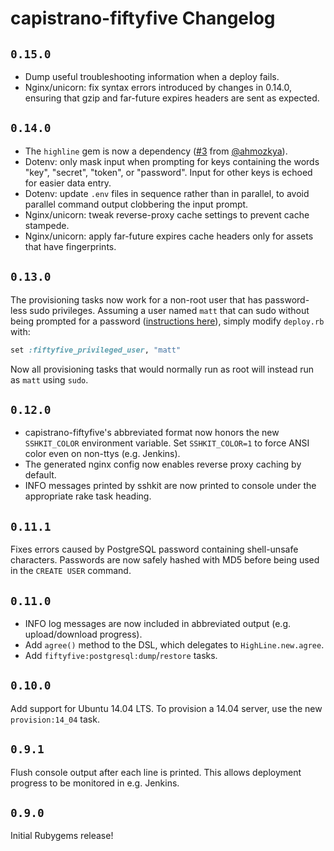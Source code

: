 # capistrano-fiftyfive Changelog

## `0.15.0`

* Dump useful troubleshooting information when a deploy fails.
* Nginx/unicorn: fix syntax errors introduced by changes in 0.14.0, ensuring that gzip and far-future expires headers are sent as expected.

## `0.14.0`

* The `highline` gem is now a dependency ([#3](https://github.com/55minutes/capistrano-fiftyfive/pull/3) from [@ahmozkya](https://github.com/ahmozkya)).
* Dotenv: only mask input when prompting for keys containing the words "key", "secret", "token", or "password". Input for other keys is echoed for easier data entry.
* Dotenv: update `.env` files in sequence rather than in parallel, to avoid parallel command output clobbering the input prompt.
* Nginx/unicorn: tweak reverse-proxy cache settings to prevent cache stampede.
* Nginx/unicorn: apply far-future expires cache headers only for assets that have fingerprints.

## `0.13.0`

The provisioning tasks now work for a non-root user that has password-less sudo privileges. Assuming a user named `matt` that can sudo without being prompted for a password ([instructions here](http://askubuntu.com/questions/192050/how-to-run-sudo-command-with-no-password)), simply modify `deploy.rb` with:

```ruby
set :fiftyfive_privileged_user, "matt"
```

Now all provisioning tasks that would normally run as root will instead run as `matt` using `sudo`.

## `0.12.0`

* capistrano-fiftyfive's abbreviated format now honors the new `SSHKIT_COLOR` environment variable. Set `SSHKIT_COLOR=1` to force ANSI color even on non-ttys (e.g. Jenkins).
* The generated nginx config now enables reverse proxy caching by default.
* INFO messages printed by sshkit are now printed to console under the appropriate rake task heading.

## `0.11.1`

Fixes errors caused by PostgreSQL password containing shell-unsafe characters. Passwords are now safely hashed with MD5 before being used in the `CREATE USER` command.

## `0.11.0`

* INFO log messages are now included in abbreviated output (e.g. upload/download progress).
* Add `agree()` method to the DSL, which delegates to `HighLine.new.agree`.
* Add `fiftyfive:postgresql:dump`/`restore` tasks.

## `0.10.0`

Add support for Ubuntu 14.04 LTS. To provision a 14.04 server, use the new `provision:14_04` task.

## `0.9.1`

Flush console output after each line is printed. This allows deployment progress to be monitored in e.g. Jenkins.

## `0.9.0`

Initial Rubygems release!
